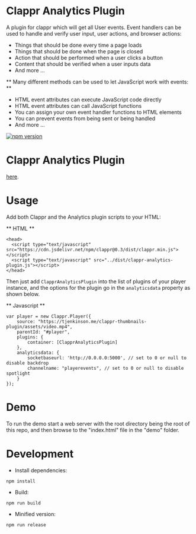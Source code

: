 # Clappr Analytics Plugin

A plugin for clappr which will get all User events. Event handlers can be used to handle and verify user input, user actions, and browser actions:

* Things that should be done every time a page loads
* Things that should be done when the page is closed
* Action that should be performed when a user clicks a button
* Content that should be verified when a user inputs data
* And more ...

** Many different methods can be used to let JavaScript work with events: **

* HTML event attributes can execute JavaScript code directly
* HTML event attributes can call JavaScript functions
* You can assign your own event handler functions to HTML elements
* You can prevent events from being sent or being handled
* And more ...

[![npm version](https://badge.fury.io/js/clappr-thumbnails-plugin.svg)](https://badge.fury.io/js/clappr-thumbnails-plugin)



# Clappr Analytics Plugin
[here](https://github.com/vishalkalola1/clappr-analytics-plugin).

# Usage
Add both Clappr and the Analytics plugin scripts to your HTML:

** HTML **
```
<head>
  <script type="text/javascript" src="https://cdn.jsdelivr.net/npm/clappr@0.3/dist/clappr.min.js"></script>
  <script type="text/javascript" src="../dist/clappr-analytics-plugin.js"></script>
</head>
```

Then just add `ClapprAnalyticsPlugin` into the list of plugins of your player instance, and the options for the plugin go in the `analyticsdata` property as shown below.

** Javascript **
```
var player = new Clappr.Player({
    source: "https://tjenkinson.me/clappr-thumbnails-plugin/assets/video.mp4",
    parentId: "#player",
    plugins: {
        container: [ClapprAnalyticsPlugin]
    },
    analyticsdata: {
        socketbaseurl: 'http://0.0.0.0:5000', // set to 0 or null to disable backdrop
        channelname: "playerevents", // set to 0 or null to disable spotlight
    }
});
```

# Demo
To run the demo start a web server with the root directory being the root of this repo, and then browse to the "index.html" file in the "demo" folder.

# Development
* Install dependencies:

`npm install`

* Build:

`npm run build`

* Minified version:

`npm run release`
